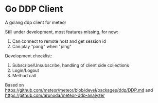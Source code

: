 Go DDP Client
=============

A golang ddp client for meteor

Still under development, most features missing, for now:

1. Can connect to remote host and get session id
2. Can play "pong" when "ping"

Development checklist:

1. Subscribe/Unsubscribe, handling of client side collections
2. Login/Logout
3. Method call

Based on https://github.com/meteor/meteor/blob/devel/packages/ddp/DDP.md and 
https://github.com/arunoda/meteor-ddp-analyzer